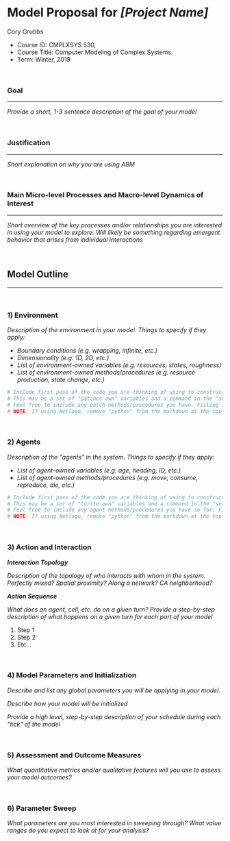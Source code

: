 # Model Proposal for _[Project Name]_

Cory Grubbs

* Course ID: CMPLXSYS 530,
* Course Title: Computer Modeling of Complex Systems
* Term: Winter, 2019



&nbsp; 

### Goal 
*****
 
_Provide a short, 1-3 sentence description of the goal of your model_

&nbsp;  
### Justification
****
_Short explanation on why you are using ABM_

&nbsp; 
### Main Micro-level Processes and Macro-level Dynamics of Interest
****

_Short overview of the key processes and/or relationships you are interested in using your model to explore. Will likely be something regarding emergent behavior that arises from individual interactions_

&nbsp; 


## Model Outline
****
&nbsp; 
### 1) Environment
_Description of the environment in your model. Things to specify *if they apply*:_

* _Boundary conditions (e.g. wrapping, infinite, etc.)_
* _Dimensionality (e.g. 1D, 2D, etc.)_
* _List of environment-owned variables (e.g. resources, states, roughness)_
* _List of environment-owned methods/procedures (e.g. resource production, state change, etc.)_


```python
# Include first pass of the code you are thinking of using to construct your environment
# This may be a set of "patches-own" variables and a command in the "setup" procedure, a list, an array, or Class constructor
# Feel free to include any patch methods/procedures you have. Filling in with pseudocode is ok! 
# NOTE: If using Netlogo, remove "python" from the markdown at the top of this section to get a generic code block
```

&nbsp; 

### 2) Agents
 
 _Description of the "agents" in the system. Things to specify *if they apply*:_
 
* _List of agent-owned variables (e.g. age, heading, ID, etc.)_
* _List of agent-owned methods/procedures (e.g. move, consume, reproduce, die, etc.)_


```python
# Include first pass of the code you are thinking of using to construct your agents
# This may be a set of "turtle-own" variables and a command in the "setup" procedure, a list, an array, or Class constructor
# Feel free to include any agent methods/procedures you have so far. Filling in with pseudocode is ok! 
# NOTE: If using Netlogo, remove "python" from the markdown at the top of this section to get a generic code block
```

&nbsp; 

### 3) Action and Interaction 
 
**_Interaction Topology_**

_Description of the topology of who interacts with whom in the system. Perfectly mixed? Spatial proximity? Along a network? CA neighborhood?_
 
**_Action Sequence_**

_What does an agent, cell, etc. do on a given turn? Provide a step-by-step description of what happens on a given turn for each part of your model_

1. Step 1
2. Step 2
3. Etc...

&nbsp; 
### 4) Model Parameters and Initialization

_Describe and list any global parameters you will be applying in your model._

_Describe how your model will be initialized_

_Provide a high level, step-by-step description of your schedule during each "tick" of the model_

&nbsp; 

### 5) Assessment and Outcome Measures

_What quantitative metrics and/or qualitative features will you use to assess your model outcomes?_

&nbsp; 

### 6) Parameter Sweep

_What parameters are you most interested in sweeping through? What value ranges do you expect to look at for your analysis?_
